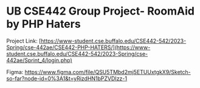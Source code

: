 # UB CSE442 Group Project- RoomAid by PHP Haters

Project Link: [https://www-student.cse.buffalo.edu/CSE442-542/2023-Spring/cse-442ae/CSE442-PHP-HATERS/](https://www-student.cse.buffalo.edu/CSE442-542/2023-Spring/cse-442ae/Sprint_4/login.php)

Figma: https://www.figma.com/file/QSU5TMbd2mj5ETUUxtgkX9/Sketch-so-far?node-id=0%3A1&t=yRizdHN1bPZVDIzz-1





